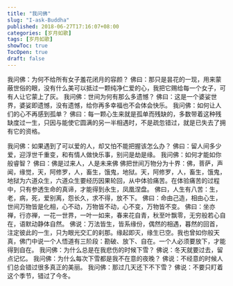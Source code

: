 ```yaml
---
title: "我问佛"
slug: "I-ask-Buddha"
published: 2018-06-27T17:16:07+08:00
categories: [岁月如歌]
tags: [岁月如歌]
showToc: true
TocOpen: true
draft: false
---
```

我问佛：为何不给所有女子羞花闭月的容颜？
佛曰：那只是昙花的一现，用来蒙蔽世俗的眼，没有什么美可以抵过一颗纯净仁爱的心，我把它赐给每一个女子，可有人让它蒙上了灰。
我问佛：世间为何有那么多遗憾？
佛曰：这是一个婆娑世界，婆娑即遗憾，没有遗憾，给你再多幸福也不会体会快乐。
我问佛：如何让人们的心不再感到孤单？
佛曰：每一颗心生来就是孤单而残缺的，多数带着这种残缺度过一生，只因与能使它圆满的另一半相遇时，不是疏忽错过，就是已失去了拥有它的资格。
<!--more-->
我问佛：如果遇到了可以爱的人，却又怕不能把握该怎么办？
佛曰：留人间多少爱，迎浮世千重变，和有情人做快乐事，别问是劫是缘。
我问佛：如何才能如你般睿智？
佛曰：佛是过来人，人是未来佛 佛把世间万物分为十界：佛，菩萨，声闻，缘觉，天，阿修罗，人，畜生，饿鬼，地狱。天，阿修罗，人，畜生，饿鬼，地狱为六道众生，六道众生要经历因果轮回，从中体验痛苦。在体验痛苦的过程中，只有参透生命的真谛，才能得到永生，凤凰涅盘。
佛曰，人生有八苦：生，老，病，死，爱别离，怨长久，求不得，放不下。
佛曰：命由己造，相由心生，世间万物皆是化相，心不动，万物皆不动，心不变，万物皆不变。
佛曰：坐亦禅，行亦禅，一花一世界，一叶一如来，春来花自青，秋至叶飘零，无穷般若心自在，语默动静体自然。
佛说：万法皆生，皆系缘份，偶然的相遇，暮然的回首，注定彼此的一生，只为眼光交汇的刹那。缘起即灭，缘生已空。我也曾如你般天真，佛门中说一个人悟道有三阶段：勘破、放下、自在。一个人必须要放下，才能得到自在。
我问佛：为什么总是在我悲伤的时候下雪？
佛说：冬天就要过去，留点记忆。
我问佛：为什么每次下雪都是我不在意的夜晚？
佛说：不经意的时候人们总会错过很多真正的美丽。
我问佛：那过几天还下不下雪？
佛说：不要只盯着这个季节，错过了今冬。
